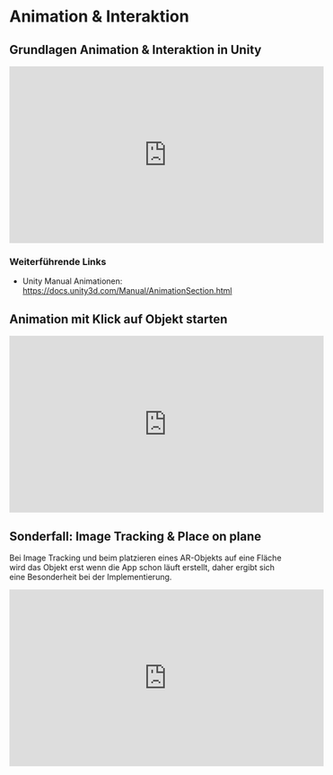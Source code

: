# Animation & Interaktion

## Grundlagen Animation & Interaktion in Unity

<iframe width="560" height="315" sandbox="allow-same-origin allow-scripts allow-popups" src="https://tube.kh-berlin.de/videos/embed/ea9a3cf6-0bb6-404d-bf82-ed84cd883a20" frameborder="0" allowfullscreen></iframe>

### Weiterführende Links
* Unity Manual Animationen: https://docs.unity3d.com/Manual/AnimationSection.html 

## Animation mit Klick auf Objekt starten 

<iframe width="560" height="315" sandbox="allow-same-origin allow-scripts allow-popups" src="https://tube.kh-berlin.de/videos/embed/9ddbd3d9-6cc1-4535-895b-a984650d92c0" frameborder="0" allowfullscreen></iframe>

## Sonderfall: Image Tracking & Place on plane

Bei Image Tracking und beim platzieren eines AR-Objekts auf eine Fläche wird das Objekt erst wenn die App schon läuft erstellt, daher ergibt sich eine Besonderheit bei der Implementierung. 

<iframe width="560" height="315" sandbox="allow-same-origin allow-scripts allow-popups" src="https://tube.kh-berlin.de/videos/embed/bbde7ec3-b19f-4f3c-ae51-431c5a90c4da" frameborder="0" allowfullscreen></iframe>